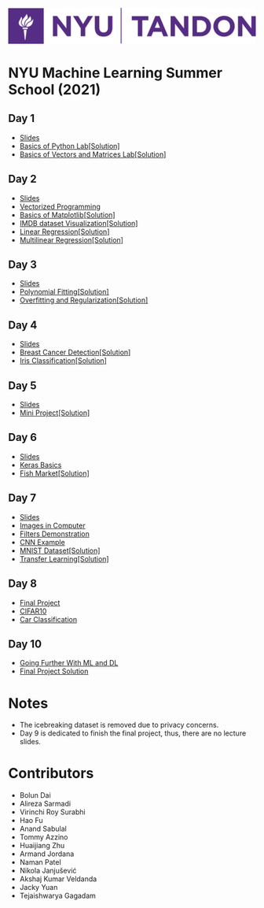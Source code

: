 ![NYU Tandon Logo](tandon_short_purple.png)
# NYU Machine Learning Summer School (2021)

## Day 1
- [Slides](https://github.com/BolunDai0216/NYU21SummerSchoolML/blob/main/Day%201/Day%201%20Introduction%20to%20Machine%20Learning.pdf)
- [Basics of Python Lab](https://github.com/BolunDai0216/NYU21SummerSchoolML/blob/main/Day%201/demo_python_basics.ipynb)[[Solution]](https://github.com/BolunDai0216/NYU21SummerSchoolML/blob/main/Day%201/demo_python_basics_with_solution.ipynb)
- [Basics of Vectors and Matrices Lab](https://github.com/BolunDai0216/NYU21SummerSchoolML/blob/main/Day%201/demo_vectors_matrices.ipynb)[[Solution]](https://github.com/BolunDai0216/NYU21SummerSchoolML/blob/main/Day%201/demo_vectors_matrices_solution.ipynb)

## Day 2
- [Slides](https://github.com/BolunDai0216/NYU21SummerSchoolML/blob/main/Day%202/Day%202%20Linear%20Regression.pdf)
- [Vectorized Programming](https://github.com/BolunDai0216/NYU21SummerSchoolML/blob/main/Day%202/vectorize_programming.ipynb)
- [Basics of Matplotlib](https://github.com/BolunDai0216/NYU21SummerSchoolML/blob/main/Day%202/demo_plot.ipynb)[[Solution]](https://github.com/BolunDai0216/NYU21SummerSchoolML/blob/main/Day%202/demo_plot_with_solution.ipynb)
- [IMDB dataset Visualization](https://github.com/BolunDai0216/NYU21SummerSchoolML/blob/main/Day%202/lab_icebreaker.ipynb)[[Solution]](https://github.com/BolunDai0216/NYU21SummerSchoolML/blob/main/Day%202/lab_icebreaker_with_solution.ipynb)
- [Linear Regression](https://github.com/BolunDai0216/NYU21SummerSchoolML/blob/main/Day%202/demo_boston_housing_one_variable.ipynb)[[Solution]](https://github.com/BolunDai0216/NYU21SummerSchoolML/blob/main/Day%202/demo_boston_housing_one_variable_sol.ipynb)
- [Multilinear Regression](https://github.com/BolunDai0216/NYU21SummerSchoolML/blob/main/Day%202/demo_multilinear.ipynb)[[Solution]](https://github.com/BolunDai0216/NYU21SummerSchoolML/blob/main/Day%202/demo_multilinear_sol.ipynb)

## Day 3
 - [Slides](https://github.com/BolunDai0216/NYU21SummerSchoolML/blob/main/Day%203/Day_3__Overfitting_and_Regularization.pdf)
 - [Polynomial Fitting](https://github.com/BolunDai0216/NYU21SummerSchoolML/blob/main/Day%203/demo_fit_polynomial.ipynb)[[Solution]](https://github.com/BolunDai0216/NYU21SummerSchoolML/blob/main/Day%203/demo_fit_polynomial_solution.ipynb)
 - [Overfitting and Regularization](https://github.com/BolunDai0216/NYU21SummerSchoolML/blob/main/Day%203/demo_overfitting_regularization.ipynb)[[Solution]](https://github.com/BolunDai0216/NYU21SummerSchoolML/blob/main/Day%203/demo_overfitting_regularization_solution.ipynb)

## Day 4
 - [Slides](https://github.com/BolunDai0216/NYU21SummerSchoolML/blob/main/Day%204/Day_4__Linear_Classifiers.pdf)
 - [Breast Cancer Detection](https://github.com/BolunDai0216/NYU21SummerSchoolML/blob/main/Day%204/demo_breast_cancer.ipynb)[[Solution]](https://github.com/BolunDai0216/NYU21SummerSchoolML/blob/main/Day%204/demo_breast_cancer_solution.ipynb)
 - [Iris Classification](https://github.com/BolunDai0216/NYU21SummerSchoolML/blob/main/Day%204/demo_iris.ipynb)[[Solution]](https://github.com/BolunDai0216/NYU21SummerSchoolML/blob/main/Day%204/demo_iris_solution.ipynb)

## Day 5
 - [Slides](https://github.com/BolunDai0216/NYU21SummerSchoolML/blob/main/Day%205/lecture05_Mini_Project.pdf)
 - [Mini Project](https://github.com/BolunDai0216/NYU21SummerSchoolML/blob/main/Day%205/fish_market.ipynb)[[Solution]](https://github.com/BolunDai0216/NYU21SummerSchoolML/blob/main/Day%205/fish_market_sol.ipynb)

## Day 6
- [Slides](https://github.com/BolunDai0216/NYU21SummerSchoolML/blob/main/Day%206/Day_6__Neural_Networks.pdf)
- [Keras Basics](https://github.com/BolunDai0216/NYU21SummerSchoolML/blob/main/Day%206/demo_tf_keras_basics.ipynb)
- [Fish Market](https://github.com/BolunDai0216/NYU21SummerSchoolML/blob/main/Day%206/lab_mlp_fish_market_keras.ipynb)[[Solution]](https://github.com/BolunDai0216/NYU21SummerSchoolML/blob/main/Day%206/lab_mlp_fish_market_keras_sol.ipynb)

## Day 7
- [Slides](https://github.com/BolunDai0216/NYU21SummerSchoolML/blob/main/Day%207/Day%207%20Convolutional%20Neural%20Networks.pdf)
- [Images in Computer](https://github.com/BolunDai0216/NYU21SummerSchoolML/blob/main/Day%207/Images_In_Computer_Demo.ipynb)
- [Filters Demonstration](https://github.com/BolunDai0216/NYU21SummerSchoolML/blob/main/Day%207/Kernels_Demo.ipynb)
- [CNN Example](https://github.com/BolunDai0216/NYU21SummerSchoolML/blob/main/Day%207/cnn_example.ipynb)
- [MNIST Dataset](https://github.com/BolunDai0216/NYU21SummerSchoolML/blob/main/Day%207/demo_MNIST.ipynb)[[Solution]](https://github.com/BolunDai0216/NYU21SummerSchoolML/blob/main/Day%207/demo_MNIST_solution.ipynb)
- [Transfer Learning](https://github.com/BolunDai0216/NYU21SummerSchoolML/blob/main/Day%207/lab_transfer_learning_dog_cat.ipynb)[[Solution]](https://github.com/BolunDai0216/NYU21SummerSchoolML/blob/main/Day%207/lab_transfer_learning_dog_cat_solution.ipynb)

## Day 8
- [Final Project](https://github.com/BolunDai0216/NYU21SummerSchoolML/blob/main/Day%208/Final_Project.pdf)
- [CIFAR10](https://github.com/BolunDai0216/NYU21SummerSchoolML/blob/main/Day%208/CIFAR.ipynb)
- [Car Classification](https://github.com/BolunDai0216/NYU21SummerSchoolML/blob/main/Day%208/car_keras.ipynb)

## Day 10
- [Going Further With ML and DL](https://github.com/BolunDai0216/NYU21SummerSchoolML/blob/main/Day%2010/Going_Further_with_ML_DL.pdf)
- [Final Project Solution](https://github.com/BolunDai0216/NYU21SummerSchoolML/blob/main/Day%2010/CIFAR_solution.ipynb)


# Notes
 - The icebreaking dataset is removed due to privacy concerns.
 - Day 9 is dedicated to finish the final project, thus, there are no lecture slides.

# Contributors
 - Bolun Dai
 - Alireza Sarmadi
 - Virinchi Roy Surabhi
 - Hao Fu
 - Anand Sabulal
 - Tommy Azzino
 - Huaijiang Zhu
 - Armand Jordana
 - Naman Patel
 - Nikola Janjušević
 - Akshaj Kumar Veldanda
 - Jacky Yuan
 - Tejaishwarya Gagadam